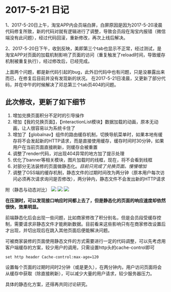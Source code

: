 # 2017-5-21 日记
1、2017-5-20日上午，淘宝APP内会员端白屏，白屏原因是因为2017-5-20凌晨代码修复所致，新的代码对就有逻辑进行了调整，导致会员段在淘宝内报错（微信端没有此问题），经过代码回滚，重新修改，再次上线后解决。

2、2017-5-20日下午，收到反映，美即第三个tab也显示不正常，经过测试，是淘宝APP对页面的加载机制影响了页面的访问（重复触发了reload时间，导致缓存机制被重复执行），经过修改后，已经完成。

上面两个问题，都是新代码引起的bug，此外旧代码中也有问题，只是没暴露出来而已，在修复后目前并没有发现新的状况。
在2017-5-21日凌晨，又更新了部分代码，并在中午的时候解决了邓总第三个tab页404的问题。

## 此次修改，更新了如下细节
1. 增加兑换页面积分不足时的引导操作
2. 增加【我的兑换页面】，【interactionList模块】数据加载的动画，原本无动画，让人很容易以为系统卡住了
3. 增加了【globalnav】组件的路由缓存机制，切换导航菜单时，如果本地有缓存将不会发起新的HTTP请求，而是直接使用缓存，缓存时间时30分钟，如果用户在当前页面直接刷新，则缓存会被重置
4. 调整了render代码，对出现404异常的地方加了提示处理
5. 优化了banner等相关模块，图片加载时的线框，现在，将不会看到线框
6. 对部分无法装修的页面做静态化。<i>目前只完成了兑换页面。慢慢增加</i>
7. 调整了OSS端的缓存机制，静态文件的过期时间改为两分钟（原本用户每次访问必须再次请求询问是否修改），两分钟内，静态文件不会发出新的HTTP请求

附（静态与动态对比）
![](http://enbrands-2.oss-cn-shanghai.aliyuncs.com/P3.png)
![](http://enbrands-2.oss-cn-shanghai.aliyuncs.com/P1.png)
![](http://enbrands-2.oss-cn-shanghai.aliyuncs.com/P2.png)

<b>在压测时，可以发现接口响应时间都上去了，但是静态化的页面的响应速度却依然很快，效果明显。</b>

前端静态化后会出现一些问题，比如商家修改了积分别名，但是会员段受缓存控制，需要请求非静态文件才能刷新数据。目前看来这些影响只有在商家修改设置后才出现，并切出现后在跳入其他页面后便能解决问题。

可被商家装修的页面使用静态文件的方式需要进行一定的代码调整，可以先考虑用客户端缓存的方案，较少用户的调用，只需设置http头的cache-control即可

    set http header Cache-control:max-age=120

设置每个页面的过期时间时2分钟（或是更久），在两分钟内，用户访问页面将会从缓存中获取（除直接刷新），可以减少大量的用户请求，较少服务器压力。

具体的静态化方案，还得再共同讨论研究。
